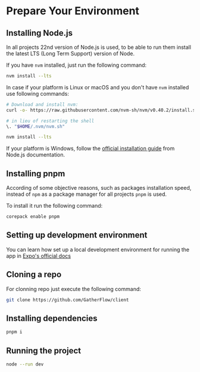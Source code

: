 # Prepare Your Environment

## Installing Node.js

In all projects 22nd version of Node.js is used, to be able to run them install the latest LTS (Long Term Support) version of Node.

If you have `nvm` installed, just run the following command:

```sh
nvm install --lts
```

In case if your platform is Linux or macOS and you don't have `nvm` installed use following commands:

```sh
# Download and install nvm:
curl -o- https://raw.githubusercontent.com/nvm-sh/nvm/v0.40.2/install.sh | bash

# in lieu of restarting the shell
\. "$HOME/.nvm/nvm.sh"

nvm install --lts
```

If your platform is Windows, follow the [official installation guide](https://nodejs.org/en/download) from Node.js documentation.

## Installing pnpm

According of some objective reasons, such as packages installation speed, instead of `npm` as a package manager for all projects `pnpm` is used.

To install it run the following command:

```sh
corepack enable pnpm
```

## Setting up development environment

You can learn how set up a local development environment for running the app in [Expo's official docs](https://docs.expo.dev/get-started/set-up-your-environment/?platform=android&device=physical&mode=expo-go)

## Cloning a repo

For clonning repo just execute the following command:

```sh
git clone https://github.com/GatherFlow/client
```

## Installing dependencies

```sh
pnpm i
```

## Running the project


```sh
node --run dev
```